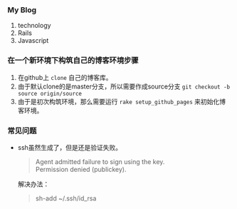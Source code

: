 ### My Blog

1. technology
2. Rails
3. Javascript

### 在一个新环境下构筑自己的博客环境步骤

1. 在github上 `clone` 自己的博客库。
2. 由于默认clone的是master分支，所以需要作成source分支 `git checkout -b source origin/source`
3. 由于是初次构筑环境，那么需要运行 `rake setup_github_pages` 来初始化博客环境。

### 常见问题

* ssh虽然生成了，但是还是验证失败。  

    > Agent admitted failure to sign using the key.  
    > Permission denied (publickey).  

    解决办法：  
    > sh-add ~/.ssh/id_rsa
